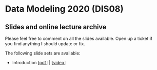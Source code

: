 # Data Modeling 2020 (DIS08) 

## Slides and online lecture archive

Please feel free to comment on all the slides available. Open up a ticket if you find anything I should update or fix. 

The following slide sets are available:

* Introduction [[pdf](dis08-01-introduction.pdf)] | [[video](https://www.youtube.com/watch?v=9TrJUWB0jqk)]

